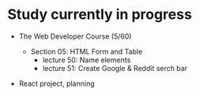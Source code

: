 # Study currently in progress

  - The Web Developer Course (5/60)
    - Section 05: HTML Form and Table
      - lecture 50: Name elements
      - lecture 51: Create Google & Reddit serch bar 

  - React project, planning 